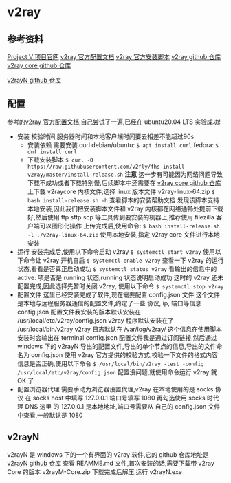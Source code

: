 # v2ray

[Project V 项目官网]: <https://www.v2fly.org/> "Project V 项目官网"
[v2ray 官方配置文档]: <https://guide.v2fly.org/> "v2ray 官方配置文档"
[v2ray 官方安装脚本]: <https://github.com/v2fly/fhs-install-v2ray> "v2ray 官方安装脚本"
[v2ray github 仓库]: <https://github.com/v2fly> "v2ray github 仓库"
[v2ray core github 仓库]: <https://github.com/v2fly/v2ray-core> "v2ray core github 仓库"

[v2rayN github 仓库]: <https://github.com/2dust/v2rayN> "v2rayN github 仓库"

## 参考资料

[Project V 项目官网]
[v2ray 官方配置文档]
[v2ray 官方安装脚本]
[v2ray github 仓库]
[v2ray core github 仓库]

[v2rayN github 仓库]

## 配置

参考的[v2ray 官方配置文档],自己尝试了一遍,已经在 ubuntu20.04 LTS 实验成功!

- 安装
  校验时间,服务器时间和本地客户端时间要去相差不能超过90s
  - 安装依赖
    需要安装 curl
    debian/ubuntu:
    `$ apt install curl`
    fedora:
    `$ dnf install curl`
  - 下载安装脚本
    `$ curl -O https://raw.githubusercontent.com/v2fly/fhs-install-v2ray/master/install-release.sh`
    **注意**
    这一步有可能因为网络问题导致下载不成功或者下载特别慢,后续脚本中还需要在 [v2ray core github 仓库] 上下载 v2raycore 内核文件,选择 linux 版本文件 v2ray-linux-64.zip
    `$ bash install-release.sh -h` 查看脚本的安装帮助文档
    发现该脚本支持本地安装,因此我们把安装脚本文件和 v2ray 内核都在网络通畅处提前下载好,然后使用 ftp sftp scp 等工具传到要安装的机器上,推荐使用 filezilla 客户端可以图形化操作
    上传完成后,使用命令:
    `$ bash install-release.sh -l ./v2ray-linux-64.zip`
    使用本地安装,指定 v2ray core 文件进行本地安装
- 运行
  安装完成后,使用以下命令启动 v2ray
  `$ systemctl start v2ray`
  使用以下命令让 v2ray 开机自启
  `$ systemctl enable v2ray`
  查看一下 v2ray 的运行状态,看看是否真正启动成功
  `$ systemctl status v2ray`
  看输出的信息中的 active: 项是否是 running 状态,running 状态说明启动成功
  这时的 v2ray 还未配置完成,因此选择先暂时关闭 v2ray, 使用以下命令
  `$ systemctl stop v2ray`
- 配置文件
  这里已经安装完成了软件,现在需要配置 config.json 文件
  这个文件是本地与远程服务器通信的配置文件,约定了一些 协议, ip, 端口等信息
  config.json 配置文件我安装的版本默认安装在 /usr/local/etc/v2ray/config.json
  v2ray 程序默认安装在了 /usr/local/bin/v2ray
  v2ray 日志默认在 /var/log/v2ray/
  这个信息在使用脚本安装时会输出在 terminal
  config.json 配置文件我是通过订阅链接,然后通过 windows 下的 v2rayN 导出的配置文件,导出的单个节点的信息,导出的文件命名为 config.json
  使用 v2ray 官方提供的校验方式,校验一下文件的格式内容信息是否正确,使用以下命令
  `$ /usr/local/bin/v2ray -test -config /usr/local/etc/v2ray/config.json`
  配置没问题,就使用命令运行 v2ray 就 OK 了
- 配置浏览器代理
  需要手动为浏览器设置代理,v2ray 在本地使用的是 socks 协议
  在 socks host 中填写 127.0.0.1 端口号填写 1080 再勾选使用 socks 时代理 DNS
  这里 的 127.0.0.1 是本地地址,端口号需要从 自己的 config.json 文件中查看,一般默认是 1080

## v2rayN

  v2rayN 是 windows 下的一个有界面的 v2ray 软件,它的 github 仓库地址是 [v2rayN github 仓库]
  查看 REAMME.md 文件,首次安装的话,需要下载带 v2ray Core 的版本 v2rayM-Core.zip
  下载完成后解压,运行 v2rayN.exe
